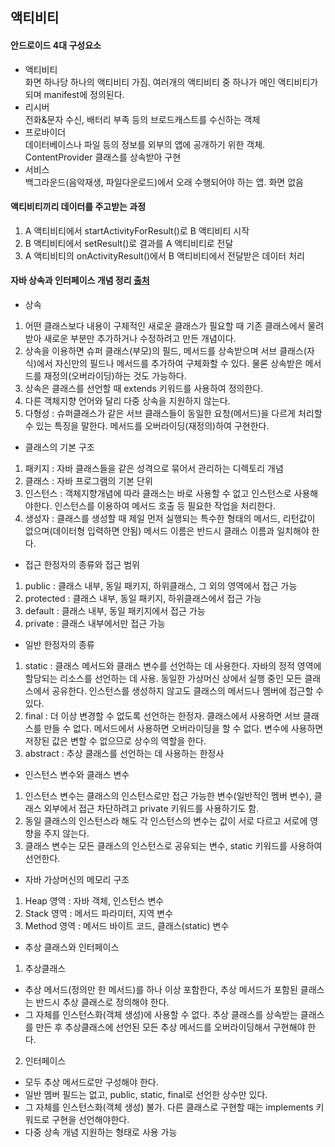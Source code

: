 액티비티
---------
#### 안드로이드 4대 구성요소
- 액티비티    
화면 하나당 하나의 액티비티 가짐. 여러개의 액티비티 중 하나가 메인 액티비티가 되며 manifest에 정의된다.    
- 리시버    
전화&문자 수신, 배터리 부족 등의 브로드캐스트를 수신하는 객체    
- 프로바이더    
데이터베이스나 파일 등의 정보를 외부의 앱에 공개하기 위한 객체. ContentProvider 클래스를 상속받아 구현    
- 서비스    
백그라운드(음악재생, 파일다운로드)에서 오래 수행되어야 하는 앱. 화면 없음    

#### 액티비티끼리 데이터를 주고받는 과정
1. A 액티비티에서 startActivityForResult()로 B 액티비티 시작
2. B 액티비티에서 setResult()로 결과를 A 액티비티로 전달
3. A 액티비티의 onActivityResult()에서 B 액티비티에서 전달받은 데이터 처리

#### 자바 상속과 인터페이스 개념 정리 [출처]
- 상속    
1. 어떤 클래스보다 내용이 구체적인 새로운 클래스가 필요할 때 기존 클래스에서 물려받아 새로운 부분만 추가하거나 수정하려고 만든 개념이다.    
2. 상속을 이용하면 슈퍼 클래스(부모)의 필드, 메서드를 상속받으며 서브 클래스(자식)에서 자신만의 필드나 메서드를 추가하여 구체화할 수 있다.
물론 상속받은 메서드를 재정의(오버라이딩)하는 것도 가능하다.
3. 상속은 클래스를 선언할 때 extends 키워드를 사용하여 정의한다.
4. 다른 객체지향 언어와 달리 다중 상속을 지원하지 않는다.
5. 다형성 : 슈퍼클래스가 같은 서브 클래스들이 동일한 요청(메서드)을 다르게 처리할 수 있는 특징을 말한다. 메서드를 오버라이딩(재정의)하여 구현한다.

- 클래스의 기본 구조
1. 패키지 : 자바 클래스들을 같은 성격으로 묶어서 관리하는 디렉토리 개념
2. 클래스 : 자바 프로그램의 기본 단위
3. 인스턴스 : 객체지향개념에 따라 클래스는 바로 사용할 수 없고 인스턴스로 사용해야한다. 인스턴스를 이용하여 메서드 호출 등 필요한 작업을 처리한다.
4. 생성자 : 클래스를 생성할 때 제일 먼저 실행되는 특수한 형태의 메서드, 리턴값이 없으며(데이터형 입력하면 안됨) 메서드 이름은 반드시 클래스 이름과 일치해야 한다.

- 접근 한정자의 종류와 접근 범위
1. public : 클래스 내부, 동일 패키지, 하위클래스, 그 외의 영역에서 접근 가능
2. protected : 클래스 내부, 동일 패키지, 하위클래스에서 접근 가능
3. default : 클래스 내부, 동일 패키지에서 접근 가능
4. private : 클래스 내부에서만 접근 가능

- 일반 한정자의 종류
1. static : 클래스 메서드와 클래스 변수를 선언하는 데 사용한다. 
자바의 정적 영역에 할당되는 리소스를 선언하는 데 사용. 
동일한 가상머신 상에서 실행 중인 모든 클래스에서 공유한다. 
인스턴스를 생성하지 않고도 클래스의 메서드나 멤버에 접근할 수 있다.
2. final : 더 이상 변경할 수 없도록 선언하는 한정자. 클래스에서 사용하면 서브 클래스를 만들 수 없다. 메서드에서 사용하면 오버라이딩을 할 수 없다.
변수에 사용하면 저장된 값은 변할 수 없으므로 상수의 역할을 한다.
3. abstract : 추상 클래스를 선언하는 데 사용하는 한정사

- 인스턴스 변수와 클래스 변수
1. 인스턴스 변수는 클래스의 인스턴스로만 접근 가능한 변수(일반적인 멤버 변수), 클래스 외부에서 접근 차단하려고 private 키워드를 사용하기도 함.
2. 동일 클래스의 인스턴스라 해도 각 인스턴스의 변수는 값이 서로 다르고 서로에 영향을 주지 않는다.
3. 클래스 변수는 모든 클래스의 인스턴스로 공유되는 변수, static 키워드를 사용하여 선언한다.

- 자바 가상머신의 메모리 구조
1. Heap 영역 : 자바 객체, 인스턴스 변수
2. Stack 영역 : 메서드 파라미터, 지역 변수
3. Method 영역 : 메서드 바이트 코드, 클래스(static) 변수

- 추상 클래스와 인터페이스
1. 추상클래스
- 추상 메서드(정의만 한 메서드)를 하나 이상 포함한다, 추상 메서드가 포함된 클래스는 반드시 추상 클래스로 정의해야 한다.
- 그 자체를 인스턴스화(객체 생성)에 사용할 수 없다. 추상 클래스를 상속받는 클래스를 만든 후 추상클래스에 선언된 모든 추상 메서드를 오버라이딩해서 구현해야 한다.
2. 인터페이스
- 모두 추상 메서드로만 구성해야 한다.
- 일반 멤버 필드는 없고, public, static, final로 선언한 상수만 있다.
- 그 자체를 인스턴스화(객체 생성) 불가. 다른 클래스로 구현할 때는 implements 키워드로 구현을 선언해야한다.
- 다중 상속 개념 지원하는 형태로 사용 가능

[출처]:http://nyebo.net/2016/01/just-java-summary/
